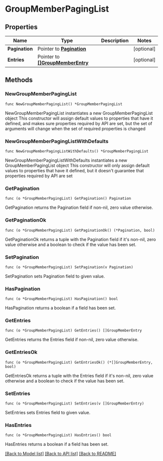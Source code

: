 # GroupMemberPagingList

## Properties

Name | Type | Description | Notes
------------ | ------------- | ------------- | -------------
**Pagination** | Pointer to [**Pagination**](Pagination.md) |  | [optional] 
**Entries** | Pointer to [**[]GroupMemberEntry**](GroupMemberEntry.md) |  | [optional] 

## Methods

### NewGroupMemberPagingList

`func NewGroupMemberPagingList() *GroupMemberPagingList`

NewGroupMemberPagingList instantiates a new GroupMemberPagingList object
This constructor will assign default values to properties that have it defined,
and makes sure properties required by API are set, but the set of arguments
will change when the set of required properties is changed

### NewGroupMemberPagingListWithDefaults

`func NewGroupMemberPagingListWithDefaults() *GroupMemberPagingList`

NewGroupMemberPagingListWithDefaults instantiates a new GroupMemberPagingList object
This constructor will only assign default values to properties that have it defined,
but it doesn't guarantee that properties required by API are set

### GetPagination

`func (o *GroupMemberPagingList) GetPagination() Pagination`

GetPagination returns the Pagination field if non-nil, zero value otherwise.

### GetPaginationOk

`func (o *GroupMemberPagingList) GetPaginationOk() (*Pagination, bool)`

GetPaginationOk returns a tuple with the Pagination field if it's non-nil, zero value otherwise
and a boolean to check if the value has been set.

### SetPagination

`func (o *GroupMemberPagingList) SetPagination(v Pagination)`

SetPagination sets Pagination field to given value.

### HasPagination

`func (o *GroupMemberPagingList) HasPagination() bool`

HasPagination returns a boolean if a field has been set.

### GetEntries

`func (o *GroupMemberPagingList) GetEntries() []GroupMemberEntry`

GetEntries returns the Entries field if non-nil, zero value otherwise.

### GetEntriesOk

`func (o *GroupMemberPagingList) GetEntriesOk() (*[]GroupMemberEntry, bool)`

GetEntriesOk returns a tuple with the Entries field if it's non-nil, zero value otherwise
and a boolean to check if the value has been set.

### SetEntries

`func (o *GroupMemberPagingList) SetEntries(v []GroupMemberEntry)`

SetEntries sets Entries field to given value.

### HasEntries

`func (o *GroupMemberPagingList) HasEntries() bool`

HasEntries returns a boolean if a field has been set.


[[Back to Model list]](../README.md#documentation-for-models) [[Back to API list]](../README.md#documentation-for-api-endpoints) [[Back to README]](../README.md)


